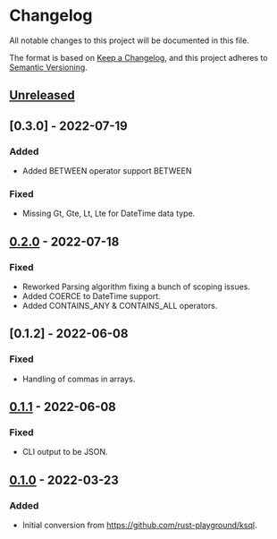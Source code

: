 # Changelog
All notable changes to this project will be documented in this file.

The format is based on [Keep a Changelog](https://keepachangelog.com/en/1.0.0/),
and this project adheres to [Semantic Versioning](https://semver.org/spec/v2.0.0.html).

## [Unreleased]

## [0.3.0] - 2022-07-19
### Added
- Added BETWEEN operator support <value> BETWEEN <value> <value>

### Fixed
- Missing Gt, Gte, Lt, Lte for DateTime data type.

## [0.2.0] - 2022-07-18
### Fixed
- Reworked Parsing algorithm fixing a bunch of scoping issues.
- Added COERCE to DateTime support.
- Added CONTAINS_ANY & CONTAINS_ALL operators.

## [0.1.2] - 2022-06-08
### Fixed
- Handling of commas in arrays.

## [0.1.1] - 2022-06-08
### Fixed
- CLI output to be JSON.

## [0.1.0] - 2022-03-23
### Added
- Initial conversion from https://github.com/rust-playground/ksql.

[Unreleased]: https://github.com/go-playground/ksql/compare/v0.3.0...HEAD
[0.2.0]: https://github.com/go-playground/ksql/compare/v0.2.0...v0.3.0
[0.2.0]: https://github.com/go-playground/ksql/compare/v0.1.1...v0.2.0
[0.1.1]: https://github.com/go-playground/ksql/compare/v0.1.0...v0.1.1
[0.1.0]: https://github.com/go-playground/ksql/commit/v0.1.0